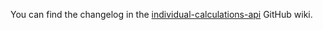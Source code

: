 You can find the changelog in the [individual-calculations-api](https://github.com/hmrc/individual-calculations-api/wiki/Changelog) GitHub wiki.